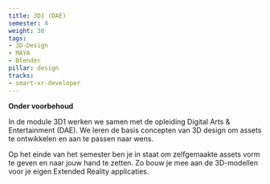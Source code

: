 ```yaml
---
title: 3D1 (DAE)
semester: 4
weight: 30
tags:
- 3D-Design 
- MAYA 
- Blender
pillar: design
tracks:
- smart-xr-developer
---
```


**Onder voorbehoud**

In de module 3D1 werken we samen met de opleiding Digital Arts & Entertainment (DAE).
We leren de basis concepten van 3D design om assets te ontwikkelen en aan te passen naar wens.

Op het einde van het semester ben je in staat om zelfgemaakte assets vorm te geven en naar jouw hand te zetten.
Zo bouw je mee aan de 3D-modellen voor je eigen Extended Reality applicaties.